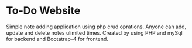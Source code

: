 # To-Do Website
Simple note adding application using php crud oprations. Anyone can add, update and delete notes ulimited times. Created by using PHP and mySql for backend and Bootatrap-4 for frontend.
